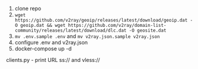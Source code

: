 1. clone repo
2. `wget https://github.com/v2ray/geoip/releases/latest/download/geoip.dat -O geoip.dat && wget https://github.com/v2ray/domain-list-community/releases/latest/download/dlc.dat -O geosite.dat`
3. `mv .env.sample .env` and `mv v2ray.json.sample v2ray.json`
4. configure .env and v2ray.json
5. docker-compose up -d

clients.py - print URL ss:// and vless://
